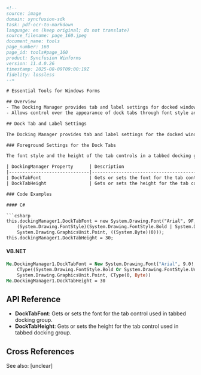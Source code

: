 ```html
<!-- 
source: image
domain: syncfusion-sdk
task: pdf-ocr-to-markdown
language: en (keep original; do not translate)
source_filename: page_160.jpeg
document_name: tools
page_number: 160
page_id: tools#page_160
product: Syncfusion Winforms
version: 11.4.0.26
timestamp: 2025-08-09T09:00:19Z
fidelity: lossless
--> 

# Essential Tools for Windows Forms

## Overview
- The Docking Manager provides tab and label settings for docked windows.
- Allows control over the appearance of dock tabs through font style and height properties.

## Dock Tab and Label Settings

The Docking Manager provides tab and label settings for the docked windows. These settings let you control the appearance of the dock tabs.

### Foreground Settings for the Dock Tabs

The font style and the height of the tab controls in a tabbed docking group can be controlled using the following properties:

| DockingManager Property      | Description                                                                 |
|------------------------------|-----------------------------------------------------------------------------|
| DockTabFont                  | Gets or sets the font for the tab control used in tabbed docking group.     |
| DockTabHeight                | Gets or sets the height for the tab control used in tabbed docking group.    |

### Code Examples

#### C#

```csharp
this.dockingManager1.DockTabFont = new System.Drawing.Font("Arial", 9F, 
    (System.Drawing.FontStyle)(System.Drawing.FontStyle.Bold | System.Drawing.FontStyle.Underline),
    System.Drawing.GraphicsUnit.Point, ((System.Byte)(0)));
this.dockingManager1.DockTabHeight = 30;
```

#### VB.NET

```vb
Me.DockingManager1.DockTabFont = New System.Drawing.Font("Arial", 9.0!, 
    CType((System.Drawing.FontStyle.Bold Or System.Drawing.FontStyle.Underline), System.Drawing.FontStyle),
    System.Drawing.GraphicsUnit.Point, CType(0, Byte))
Me.DockingManager1.DockTabHeight = 30
```

## API Reference

- **DockTabFont**: Gets or sets the font for the tab control used in tabbed docking group.
- **DockTabHeight**: Gets or sets the height for the tab control used in tabbed docking group.

## Cross References

See also: [unclear]

<!-- tags: [Docking Manager, Windows Forms, Font Settings, Tab Settings] keywords: [DockTabFont, DockTabHeight, tabbed docking group, tab settings, font style] -->
```